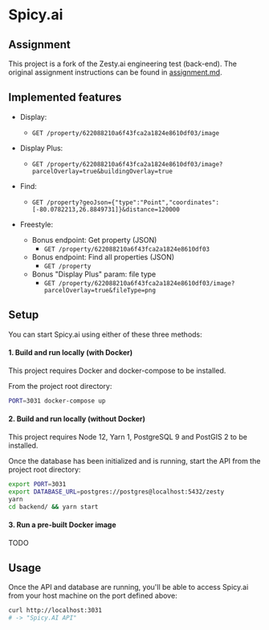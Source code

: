 # Spicy.ai

## Assignment

This project is a fork of the Zesty.ai engineering test (back-end).
The original assignment instructions can be found in [assignment.md](assignment.md).

## Implemented features

- Display:

  - `GET /property/622088210a6f43fca2a1824e8610df03/image`

- Display Plus:

  - `GET /property/622088210a6f43fca2a1824e8610df03/image?parcelOverlay=true&buildingOverlay=true`

- Find:

  - `GET /property?geoJson={"type":"Point","coordinates":[-80.0782213,26.8849731]}&distance=120000`

- Freestyle:

  - Bonus endpoint: Get property (JSON)
    - `GET /property/622088210a6f43fca2a1824e8610df03`
  - Bonus endpoint: Find all properties (JSON)
    - `GET /property`
  - Bonus "Display Plus" param: file type
    - `GET /property/622088210a6f43fca2a1824e8610df03/image?parcelOverlay=true&fileType=png`

## Setup

You can start Spicy.ai using either of these three methods:

#### 1. Build and run locally (with Docker)

This project requires Docker and docker-compose to be installed.

From the project root directory:

```bash
PORT=3031 docker-compose up
```

#### 2. Build and run locally (without Docker)

This project requires Node 12, Yarn 1, PostgreSQL 9 and PostGIS 2 to be installed.

Once the database has been initialized and is running, start the API from the project root directory:

```bash
export PORT=3031
export DATABASE_URL=postgres://postgres@localhost:5432/zesty
yarn
cd backend/ && yarn start
```

#### 3. Run a pre-built Docker image

TODO

## Usage

Once the API and database are running, you'll be able to access Spicy.ai from your host machine on the port defined
above:

```bash
curl http://localhost:3031
# -> "Spicy.AI API"
```
